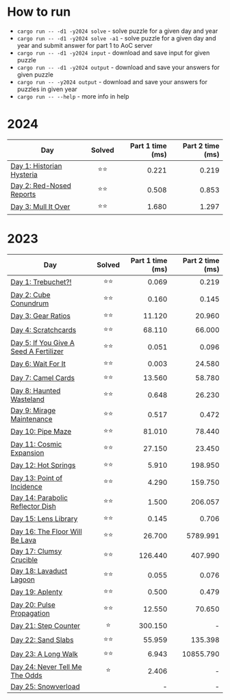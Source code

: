 # How to run

* `cargo run -- -d1 -y2024 solve` - solve puzzle for a given day and year
* `cargo run -- -d1 -y2024 solve -a1` - solve puzzle for a given day and year and submit answer for part 1 to AoC server
* `cargo run -- -d1 -y2024 input` - download and save input for given puzzle
* `cargo run -- -d1 -y2024 output` - download and save your answers for given puzzle
* `cargo run -- -y2024 output` - download and save your answers for puzzles in given year
* `cargo run -- --help` - more info in help

# 2024

| Day                                                          | Solved | Part 1 time (ms) | Part 2 time (ms) |
|--------------------------------------------------------------|:------:|-----------------:|-----------------:|
| [Day 1: Historian Hysteria](src/solutions/year2024/day01.rs) |   ⭐⭐   |            0.221 |            0.219 |
| [Day 2: Red-Nosed Reports](src/solutions/year2024/day02.rs)  |   ⭐⭐   |            0.508 |            0.853 |
| [Day 3: Mull It Over](src/solutions/year2024/day03.rs)       |   ⭐⭐   |            1.680 |            1.297 |

# 2023

| Day                                                                       | Solved | Part 1 time (ms) | Part 2 time (ms) |
|---------------------------------------------------------------------------|:------:|-----------------:|-----------------:|
| [Day 1: Trebuchet?!](src/solutions/year2023/day01.rs)                     |   ⭐⭐   |            0.069 |            0.219 |
| [Day 2: Cube Conundrum](src/solutions/year2023/day02.rs)                  |   ⭐⭐   |            0.160 |            0.145 |
| [Day 3: Gear Ratios](src/solutions/year2023/day03.rs)                     |   ⭐⭐   |           11.120 |           20.960 |
| [Day 4: Scratchcards](src/solutions/year2023/day04.rs)                    |   ⭐⭐   |           68.110 |           66.000 |
| [Day 5: If You Give A Seed A Fertilizer](src/solutions/year2023/day05.rs) |   ⭐⭐   |            0.051 |            0.096 |
| [Day 6: Wait For It](src/solutions/year2023/day06.rs)                     |   ⭐⭐   |            0.003 |           24.580 |
| [Day 7: Camel Cards](src/solutions/year2023/day07.rs)                     |   ⭐⭐   |           13.560 |           58.780 |
| [Day 8: Haunted Wasteland](src/solutions/year2023/day08.rs)               |   ⭐⭐   |            0.648 |           26.230 |
| [Day 9: Mirage Maintenance](src/solutions/year2023/day09.rs)              |   ⭐⭐   |            0.517 |            0.472 |
| [Day 10: Pipe Maze](src/solutions/year2023/day10.rs)                      |   ⭐⭐   |           81.010 |           78.440 |
| [Day 11: Cosmic Expansion](src/solutions/year2023/day11.rs)               |   ⭐⭐   |           27.150 |           23.450 |
| [Day 12: Hot Springs](src/solutions/year2023/day12.rs)                    |   ⭐⭐   |            5.910 |          198.950 |
| [Day 13: Point of Incidence](src/solutions/year2023/day13.rs)             |   ⭐⭐   |            4.290 |          159.750 |
| [Day 14: Parabolic Reflector Dish](src/solutions/year2023/day14.rs)       |   ⭐⭐   |            1.500 |          206.057 |
| [Day 15: Lens Library](src/solutions/year2023/day15.rs)                   |   ⭐⭐   |            0.145 |            0.706 |
| [Day 16: The Floor Will Be Lava](src/solutions/year2023/day16.rs)         |   ⭐⭐   |           26.700 |         5789.991 |
| [Day 17: Clumsy Crucible](src/solutions/year2023/day17.rs)                |   ⭐⭐   |          126.440 |          407.990 |
| [Day 18: Lavaduct Lagoon](src/solutions/year2023/day18.rs)                |   ⭐⭐   |            0.055 |            0.076 |
| [Day 19: Aplenty](src/solutions/year2023/day19.rs)                        |   ⭐⭐   |            0.500 |            0.479 |
| [Day 20: Pulse Propagation](src/solutions/year2023/day20.rs)              |   ⭐⭐   |           12.550 |           70.650 |
| [Day 21: Step Counter](src/solutions/year2023/day21.rs)                   |   ⭐    |          300.150 |                - |
| [Day 22: Sand Slabs](src/solutions/year2023/day22.rs)                     |   ⭐⭐   |           55.959 |          135.398 |
| [Day 23: A Long Walk](src/solutions/year2023/day23.rs)                    |   ⭐⭐   |            6.943 |        10855.790 |
| [Day 24: Never Tell Me The Odds](src/solutions/year2023/day24.rs)         |   ⭐    |            2.406 |                - |
| [Day 25: Snowverload](src/solutions/year2023/day25.rs)                    |        |                - |                - |
